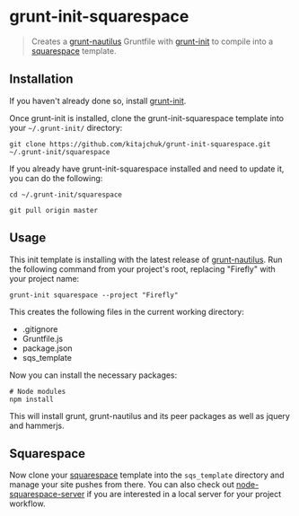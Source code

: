 grunt-init-squarespace
======================

[grunt]: http://github.com/gruntjs/grunt
[grunt-nautilus]: http://github.com/kitajchuk/grunt-nautilus
[grunt-init]: http://gruntjs.com/project-scaffolding
[squarespace]: http://developers.squarespace.com/
[node-squarespace-server]: https://github.com/kitajchuk/node-squarespace-server/

> Creates a [grunt-nautilus][] Gruntfile with [grunt-init][] to compile into a [squarespace][] template.



## Installation
If you haven't already done so, install [grunt-init][].

Once grunt-init is installed, clone the grunt-init-squarespace template into your `~/.grunt-init/` directory:

```shell
git clone https://github.com/kitajchuk/grunt-init-squarespace.git ~/.grunt-init/squarespace
```

If you already have grunt-init-squarespace installed and need to update it, you can do the following:

```shell
cd ~/.grunt-init/squarespace

git pull origin master
```



## Usage
This init template is installing with the latest release of [grunt-nautilus][]. Run the following command from your project's root, replacing "Firefly" with your project name:

```shell
grunt-init squarespace --project "Firefly"
```


This creates the following files in the current working directory:

- .gitignore
- Gruntfile.js
- package.json
- sqs_template

Now you can install the necessary packages:

```shell
# Node modules
npm install
```

This will install grunt, grunt-nautilus and its peer packages as well as jquery and hammerjs.



## Squarespace
Now clone your [squarespace][] template into the `sqs_template` directory and manage your site pushes from there. You can also check out [node-squarespace-server][] if you are interested in a local server for your project workflow.